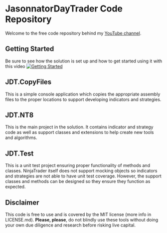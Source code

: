 # JasonnatorDayTrader Code Repository
Welcome to the free code repository behind my [YouTube channel](https://www.youtube.com/user/Jasonnator/about).

## Getting Started
Be sure to see how the solution is set up and how to get started using it with this video [![Getting Started](https://img.youtube.com/vi/OR5rZHtvlbQ/0.jpg)](https://www.youtube.com/watch?v=OR5rZHtvlbQ&list=PLE_aQ1yU56wbCwJEr343wbFhK0fi2zhLv)

## JDT.CopyFiles
This is a simple console application which copies the appropriate assembly files to the proper locations to support developing indicators and strategies.

## JDT.NT8
This is the main project in the solution.  It contains indicator and strategy code as well as support classes and extensions to help create new tools and algorithms.

## JDT.Test
This is a unit test project ensuring proper functionality of methods and classes.  NinjaTrader itself does not support mocking objects so indicators and strategies are not able to have unit test coverage.  However, the support classes and methods can be designed so they ensure they function as expected.

## Disclaimer
This code is free to use and is covered by the MIT license (more info in LICENSE.md).  **Please, please**, do not blindly use these tools without doing your own due diligence and research before risking live capital.